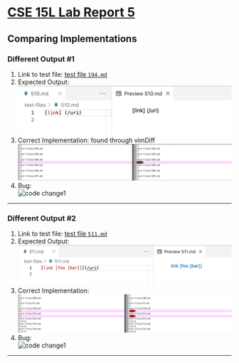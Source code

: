 # [CSE 15L Lab Report 5](https://yuming73.github.io/cse15l-lab-reports/lab-report-5-week-10.html)    
## Comparing Implementations      

### Different Output #1    
1. Link to test file: [test file `194.md`](https://github.com/nidhidhamnani/markdown-parser/blob/main/test-files/194.md)   
2. Expected Output:   
![expected output1](lab9-screenshot4.png)   
3. Correct Implementation: found through vimDiff  
![different output1](lab9-screenshot2.png)   
4. Bug:   
![code change1]()

---   

### Different Output #2    
1. Link to test file: [test file `511.md`](https://github.com/nidhidhamnani/markdown-parser/blob/main/test-files/511.md)   
2. Expected Output:   
![expected output1](lab9-screenshot5.png)   
3. Correct Implementation:   
![different output1](lab9-screenshot3.png)   
4. Bug:   
![code change1]()

---   